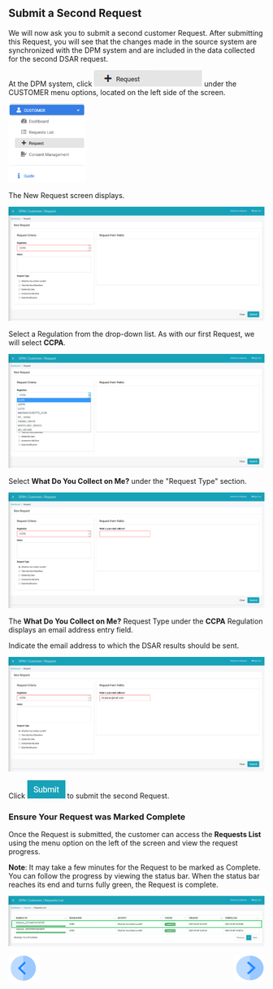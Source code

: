 ## Submit a Second Request

We will now ask you to submit a second customer Request. After submitting this Request, you will see that the changes made in the source system are synchronized with the DPM system and are included in the data collected for the second DSAR request.  

At the DPM system, click ![image](../images/Customer_Request.jpg) under the CUSTOMER menu options, located on the left side of the screen. 

<img src="../images/Customer_Request_LeftPanel.png" width="30%" height="30%">

The New Request screen displays.

![image](../images/03_1_Auto_Sync_First_Request.jpg)

Select a Regulation from the drop-down list. As with our first Request, we will select **CCPA**.

![image](../images/03_2_Auto_Sync_First_Request.jpg)  

Select **What Do You Collect on Me?** under the "Request Type" section.

![image](../images/03_3_Auto_Sync_First_Request.jpg)

The **What Do You Collect on Me?** Request Type under the **CCPA** Regulation displays an email address entry field. 

Indicate the email address to which the DSAR results should be sent.  

![image](../images/03_4_Auto_Sync_First_Request.jpg)     

Click ![image](../images/06_ICON_Submit.jpg) to submit the second Request.

### Ensure Your Request was Marked Complete

Once the Request is submitted, the customer can access the **Requests List** using the menu option on the left of the screen and view the request progress.

**Note**: It may take a few minutes for the Request to be marked as Complete. You can follow the progress by viewing the status bar. When the status bar reaches its end and turns fully green, the Request is complete.  

![image](../images/03_17_Auto_Sync_SecondRequest.jpg)

[![Previous](../images/Previous.png)]( 03_06_Auto_Sync_Change_Your_Data.md)[<img align="right" width="60" height="54" src="../images/Next.png">]( 03_08_Auto_Sync_Confirm_changes_in_second_Request.md)


